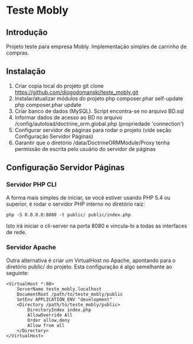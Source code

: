 Teste Mobly
=======================

Introdução
------------
Projeto teste para empresa Mobly. Implementação simples de carrinho de compras.

Instalação
------------
1. Criar copia local do projeto
	git clone https://github.com/diogodomanski/teste_mobly.git
2. Instalar/atualizar módulos do projeto
	php composer.phar self-update
	php composer.phar update
3. Criar banco de dados (MySQL). Script encontra-se no arquivo BD.sql
4. Informar dados de acesso ao BD no arquivo /config/autoload/doctrine_orm.global.php (propriedade 'connection')
5. Configurar servidor de páginas para rodar o projeto (vide seção Configuração Servidor Páginas)
6. Garantir que o diretório /data/DoctrineORMModule/Proxy tenha permissão de escrita pelo usuário do servidor de páginas
	

Configuração Servidor Páginas
----------------

### Servidor PHP CLI

A forma mais simples de iniciar, se você estiver usando PHP 5.4 ou superior, é rodar o servidor PHP interno no diretório raiz:

    php -S 0.0.0.0:8080 -t public/ public/index.php

Isto irá iniciar o cli-server na porta 8080 e vincula-lo a todas as interfaces de rede.


### Servidor Apache

Outra alternativa é criar um VirtualHost no Apache, apontando para o diretório public/ do projeto. Esta configuração é algo semelhante ao seguinte:

    <VirtualHost *:80>
        ServerName teste_mobly.localhost
        DocumentRoot /path/to/teste_mobly/public
        SetEnv APPLICATION_ENV "development"
        <Directory /path/to/teste_mobly/public>
            DirectoryIndex index.php
            AllowOverride All
            Order allow,deny
            Allow from all
        </Directory>
    </VirtualHost>
